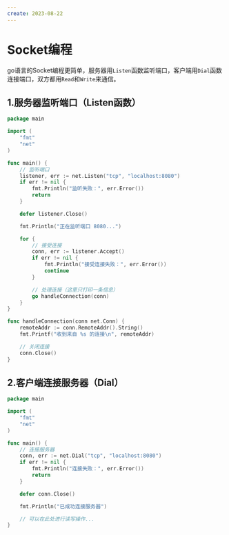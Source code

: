 ```yaml
---
create: 2023-08-22
---
```

# Socket编程

​	go语言的Socket编程更简单，服务器用`Listen`函数监听端口，客户端用`Dial`函数连接端口，双方都用`Read`和`Write`来通信。

## 1.服务器监听端口（Listen函数）

```go
package main

import (
	"fmt"
	"net"
)

func main() {
	// 监听端口
	listener, err := net.Listen("tcp", "localhost:8080")
	if err != nil {
		fmt.Println("监听失败：", err.Error())
		return
	}

	defer listener.Close()

	fmt.Println("正在监听端口 8080...")

	for {
		// 接受连接
		conn, err := listener.Accept()
		if err != nil {
			fmt.Println("接受连接失败：", err.Error())
			continue
		}

		// 处理连接（这里只打印一条信息）
		go handleConnection(conn)
	}
}

func handleConnection(conn net.Conn) {
	remoteAddr := conn.RemoteAddr().String()
	fmt.Printf("收到来自 %s 的连接\n", remoteAddr)

	// 关闭连接
	conn.Close()
}

```

## 2.客户端连接服务器（Dial）

```go
package main

import (
	"fmt"
	"net"
)

func main() {
	// 连接服务器
	conn, err := net.Dial("tcp", "localhost:8080")
	if err != nil {
		fmt.Println("连接失败：", err.Error())
		return
	}

	defer conn.Close()

	fmt.Println("已成功连接服务器")

	// 可以在此处进行读写操作...
}

```

